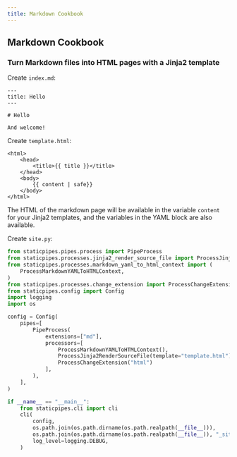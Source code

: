 ```yaml
---
title: Markdown Cookbook
---
```



## Markdown Cookbook

### Turn Markdown files into HTML pages with a Jinja2 template

Create `index.md`:

```
---
title: Hello
---

# Hello

And welcome!
```

Create `template.html`:

```
<html>
    <head>
        <title>{{ title }}</title>
    </head>
    <body>
        {{ content | safe}}
    </body>
</html>
```

The HTML of the markdown page will be available in the variable `content` for your Jinja2 templates, and the variables in the YAML block are also available.

Create `site.py`:

```python
from staticpipes.pipes.process import PipeProcess
from staticpipes.processes.jinja2_render_source_file import ProcessJinja2RenderSourceFile
from staticpipes.processes.markdown_yaml_to_html_context import (
    ProcessMarkdownYAMLToHTMLContext,
)
from staticpipes.processes.change_extension import ProcessChangeExtension
from staticpipes.config import Config
import logging
import os

config = Config(
    pipes=[
        PipeProcess(
            extensions=["md"],
            processors=[
                ProcessMarkdownYAMLToHTMLContext(),
                ProcessJinja2RenderSourceFile(template="template.html"),
                ProcessChangeExtension("html")
            ],
        ),
    ],
)

if __name__ == "__main__":
    from staticpipes.cli import cli
    cli(
        config,
        os.path.join(os.path.dirname(os.path.realpath(__file__))),
        os.path.join(os.path.dirname(os.path.realpath(__file__)), "_site"),
        log_level=logging.DEBUG,
    )
```

